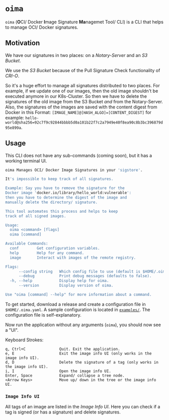 # `oima`

`oima` (**O**CI/ Docker **I**mage Signature **Ma**nagemet Tool/ CLI) is a CLI that helps to manage OCI/ Docker signatures.

## Motivation

We have our signatures in two places: on a _Notary-Server_ and an _S3 Bucket_.

We use the _S3 Bucket_ because of the Pull Signature Check functionality of _CRI-O_.

So it's a huge effort to manage all signatures distributed to two places.
For example, if we update one of our images, then the old image shouldn't be executed anymore in our K8s-Cluster.
So then we have to delete the signatures of the old image from the S3 Bucket _and_ from the Notary-Server.
Also, the signatures of the images are saved with the content digest from Docker in this Format:
`[IMAGE_NAME]@[HASH_ALGO]=[CONTENT_DIGEST]` for example: `hello-world@sha256=92c7f9c92844bbbb5d0a101b22f7c2a7949e40f8ea90c8b3bc396879d95e899a`.


## Usage

This CLI does not have any sub-commands (coming soon), but it has a working terminal UI.

```bash
oima Manages OCI/ Docker Image Signatures in your 'sigstore'.

It's impossible to keep track of all signatures.

Example: Say you have to remove the signature for the
Docker image 'docker.io/library/hello_world:vulnerable':
then you have to determine the digest of the image and
manually delete the directory/ signature.

This tool automates this process and helps to keep
track of all signed images.

Usage:
  oima <command> [flags]
  oima [command]

Available Commands:
  conf        Get configuration variables.
  help        Help for any command.
  image       Interact with images of the remote registry.

Flags:
      --config string   Which config file to use (default is $HOME/.oima.yaml).
      --debug           Print debug messages (defaults to false).
  -h, --help            Display help for oima.
      --version         Display version of oima.

Use "oima [command] --help" for more information about a command.
```

To get started, download a release and create a configuration file in `$HOME/.oima.yaml`.
A sample configuration is located in [`examples/`](examples/oima.yaml).
The configuration file is self-explanatory.

Now run the application without any arguments (`oima`), you should now see a "UI".

Keyboard Strokes:
```
q, Ctrl+C               Quit. Exit the application.
e, E                    Exit the image info UI (only works in the image info UI).
d, D                    Delete the signature of a tag (only works in the image info UI).
i, I                    Open the image info UI.
Enter, Space            Expand/ collapse a tree node.
<Arrow Keys>            Move up/ down in the tree or the image info UI.
```


### `Image Info UI`

All tags of an image are listed in the _Image Info UI_.
Here you can check if a tag is signed (or has a signature) and delete signatures.
